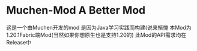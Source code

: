 # Muchen-Mod A Better Mod
 这是一个由Muchen开发的mod 是因为Java学习实践而构建(说来惭愧
 本Mod为1.20.1Fabric端Mod(当然如果你想原生也是支持1.20的)
 此Mod的API需求均在Release中
